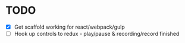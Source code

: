 # TODO
- [x] Get scaffold working for react/webpack/gulp
- [ ] Hook up controls to redux - play/pause & recording/record finished